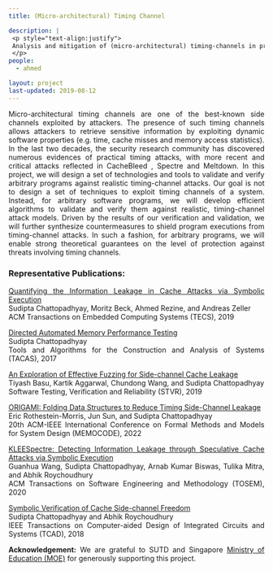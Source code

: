 ```yaml
---
title: (Micro-architectural) Timing Channel

description: |
 <p style="text-align:justify">
 Analysis and mitigation of (micro-architectural) timing-channels in programs. 
 </p>
people:
  - ahmed

layout: project
last-updated: 2019-08-12
---
```


<p style="text-align:justify">
Micro-architectural timing channels are one of the best-known side channels exploited by attackers. The presence of such timing channels allows attackers to retrieve sensitive information by exploiting dynamic software properties (e.g. time, cache misses and memory access statistics). In the last two decades, the security research community has discovered numerous evidences of practical timing attacks, with more recent and critical attacks reflected in CacheBleed , Spectre and Meltdown. In this project, we will design a set of technologies and tools to validate and verify arbitrary programs against realistic timing-channel attacks. Our goal is not to design a set of techniques to exploit timing channels of a system. Instead, for arbitrary software programs, we will develop efficient algorithms to validate and verify them against realistic, timing-channel attack models. Driven by the results of our verification and validation, we will further synthesize countermeasures to shield program executions from timing-channel attacks. In such a fashion, for arbitrary programs, we will enable strong theoretical guarantees on the level of protection against threats involving timing channels.
</p>


<h3>Representative Publications:</h3>


<p style="text-align:justify">
<a href="https://sudiptac.bitbucket.io/papers/chalice-tecs.pdf">Quantifying the Information Leakage in Cache Attacks via Symbolic Execution</a><br>
Sudipta Chattopadhyay, Moritz Beck, Ahmed Rezine, and Andreas Zeller<br>
ACM Transactions on Embedded Computing Systems (TECS), 2019
</p>

<p style="text-align:justify">
<a href="https://doi.org/10.1007/978-3-662-54580-5_3">Directed Automated Memory Performance Testing</a><br>
Sudipta Chattopadhyay<br>
Tools and Algorithms for the Construction and Analysis of Systems (TACAS), 2017
</p>

<p style="text-align:justify">
<a href="https://asset-group.github.io/papers/STVR-cache-side-channel-fuzz.pdf">An Exploration of Effective Fuzzing for Side-channel Cache Leakage</a><br>
Tiyash Basu, Kartik Aggarwal, Chundong Wang, and Sudipta Chattopadhyay<br>
Software Testing, Verification and Reliability (STVR), 2019
</p>

<p style="text-align:justify">
<a href="https://asset-group.github.io/papers/Origami.pdf">ORIGAMI: Folding Data Structures to Reduce Timing Side-Channel Leakage</a><br>
Eric Rothestein-Morris, Jun Sun, and Sudipta Chattopadhyay<br>
20th ACM-IEEE International Conference on Formal Methods and Models for System Design (MEMOCODE), 2022
</p>

<p style="text-align:justify">
<a href="https://asset-group.github.io/papers/KLEESpectre_TOSEM_main.pdf">KLEESpectre: Detecting Information Leakage through Speculative Cache Attacks via Symbolic Execution</a><br>
Guanhua Wang, Sudipta Chattopadhyay, Arnab Kumar Biswas, Tulika Mitra, and Abhik Roychoudhury<br>
ACM Transactions on Software Engineering and Methodology (TOSEM), 2020<br>
</p>

<p style="text-align:justify">
<a href="https://arxiv.org/abs/1807.04701">Symbolic Verification of Cache Side-channel Freedom</a><br>
Sudipta Chattopadhyay and Abhik Roychoudhury<br>
IEEE Transactions on Computer-aided Design of Integrated Circuits and Systems (TCAD), 2018
</p>

<p style="text-align:justify">
<b>Acknowledgement:</b> We are grateful to SUTD and 
Singapore <a href="https://www.moe.gov.sg/">Ministry of Education (MOE)</a> 
for generously supporting this project. 
</p>

</p>
